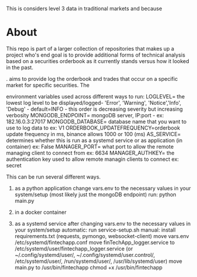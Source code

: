 

 This is considers level 3 data in traditional markets and because 

# About
This repo is part of a larger collection of repositories that makes up a project who's end goal is to provide additional forms of technical analysis based on a securities orderbook as it currently stands versus how it looked in the past.


. aims to provide  log the orderbook and trades that occur on a specific market for specific securities.  The 

environment variables used across different ways to run:
LOGLEVEL= the lowest log level to be displayed/logged- 'Error', 'Warning', 'Notice','Info', 'Debug' - default=INFO - this order is decreasing severity but increasing verbosity
MONGODB_ENDPOINT= mongoDB server, IP:port - ex: 182.16.0.3:27017
MONGODB_DATABASE= database name that you want to use to log data to ex: V1
ORDERBOOK_UPDATEFREQUENCY=orderbook update frequency in ms, binance allows 1000 or 100 (ms)
AS_SERVICE= determines whether this is run as a systemd service or as application (in container) ex: False
MANAGER_PORT= what port to allow the remote managing client to connect from ex: 6634
MANAGER_AUTHKEY= the authentication key used to allow remote managin clients to connect ex: secret

This can be run several different ways.

1) as a python application
    change vars.env to the necessary values in your system/setup (most likely just the mongoDB endpoint)
    run: python main.py
    
2) in a docker container


3) as a systemd service
after changing vars.env to the necessary values in your system/setup
automatic:
  run service-setup.sh
manual:
  install requirements.txt (requests, pymongo, websocket-client)
  move vars.env /etc/systemd/fintechapp.conf
  move finTechApp_logger.service to  /etc/systemd/user/fintechapp_logger.service (or ~/.config/systemd/user/, ~/.config/systemd/user.control/, /etc/systemd/user/, /run/systemd/user/, /usr/lib/systemd/user)
  move main.py to /usr/bin/fintechapp
  chmod +x /usr/bin/fintechapp
